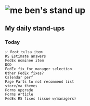 # ![me](https://avatars2.githubusercontent.com/u/5232044?s=50&v=4) ben's stand up

## My daily stand-ups

### Today
    
    ✅ Root tulsa item
    RS Estimate answers
    FedEx nominee item
    DOD
    FedEx fix for manager selection
    Other FedEx fixes?
    Calendar perf
    Page Parts to not recommend list 
    store/ma themes
    Forms upgrade
    Forms Article
    FedEx RS fixes (issue w/managers)
